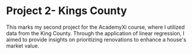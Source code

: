 # Project 2- Kings County

This marks my second project for the AcademyXi course, where I utilized data from the King County. Through the application of linear regression, I aimed to provide insights on prioritizing renovations to enhance a house's market value.
